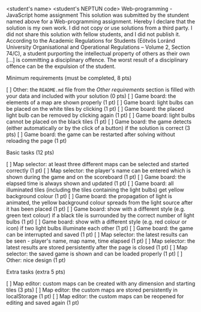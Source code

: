 <student's name> <Murad Sadigov>
<student's NEPTUN code> <B7GDFF>
Web-programming - JavaScript home assignment
This solution was submitted by the stundent named above for a Web-programming assignment.
Hereby I declare that the solution is my own work. I did not copy or use solutions from a third party. I did not share this solution with fellow students, and I did not publish it. 
According to the Academic Regulations for Students (Eötvös Loránd University Organisational and Operational Regulations – Volume 2, Section 74/C), a student purporting the intellectual property of others as their own [...] is committing a disciplinary offence.
The worst result of a disciplinary offence can be the expulsion of the student.

Minimum requirements (must be completed, 8 pts)

[ ] Other: the `README.md` file from the *Other requirements* section is filled with your data and included with your solution (0 pts)
[ ] Game board: the elements of a map are shown properly (1 pt)
[ ] Game board: light bulbs can be placed on the white tiles by clicking (1 pt)
[ ] Game board: the placed light bulb can be removed by clicking again (1 pt)
[ ] Game board: light bulbs cannot be placed on the black tiles (1 pt)
[ ] Game board: the game detects (either automatically or by the click of a button) if the solution is correct (3 pts)
[ ] Game board: the game can be restarted after solving without reloading the page (1 pt)

Basic tasks (12 pts)

[ ] Map selector: at least three different maps can be selected and started correctly (1 pt)
[ ] Map selector: the player's name can be entered which is shown during the game and on the scoreboard (1 pt)
[ ] Game board: the elapsed time is always shown and updated (1 pt)
[ ] Game board: all illuminated tiles (including the tiles containing the light bulbs) get yellow background colour (1 pt)
[ ] Game board: the propagation of light is animated, the yellow background colour spreads from the light source after it has been placed (1 pt)
[ ] Game board: show with a different style (e.g. green text colour) if a black tile is surrounded by the correct number of light bulbs (1 pt)
[ ] Game board: show with a different style (e.g. red colour or icon) if two light bulbs illuminate each other (1 pt)
[ ] Game board: the game can be interrupted and saved (1 pt)
[ ] Map selector: the latest results can be seen - player's name, map name, time elapsed (1 pt)
[ ] Map selector: the latest results are stored persistently after the page is closed (1 pt)
[ ] Map selector: the saved game is shown and can be loaded properly (1 pt)
[ ] Other: nice design (1 pt)

Extra tasks (extra 5 pts)

[ ] Map editor: custom maps can be created with any dimension and starting tiles (3 pts)
[ ] Map editor: the custom maps are stored persistently in localStorage (1 pt)
[ ] Map editor: the custom maps can be reopened for editing and saved again (1 pt)